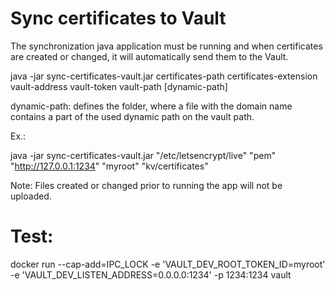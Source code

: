 # Sync certificates to Vault

The synchronization java application must be running and when certificates are created or changed, it will automatically send them to the Vault.

java -jar sync-certificates-vault.jar certificates-path certificates-extension vault-address vault-token  vault-path [dynamic-path]

dynamic-path: defines the folder, where a file with the domain name contains a part of the used dynamic path on the vault path.

Ex.:

java -jar sync-certificates-vault.jar "/etc/letsencrypt/live" "pem" "http://127.0.0.1:1234" "myroot" "kv/certificates"

Note: Files created or changed prior to running the app will not be uploaded.

# Test:

docker run --cap-add=IPC_LOCK -e 'VAULT_DEV_ROOT_TOKEN_ID=myroot' -e 'VAULT_DEV_LISTEN_ADDRESS=0.0.0.0:1234' -p 1234:1234 vault


